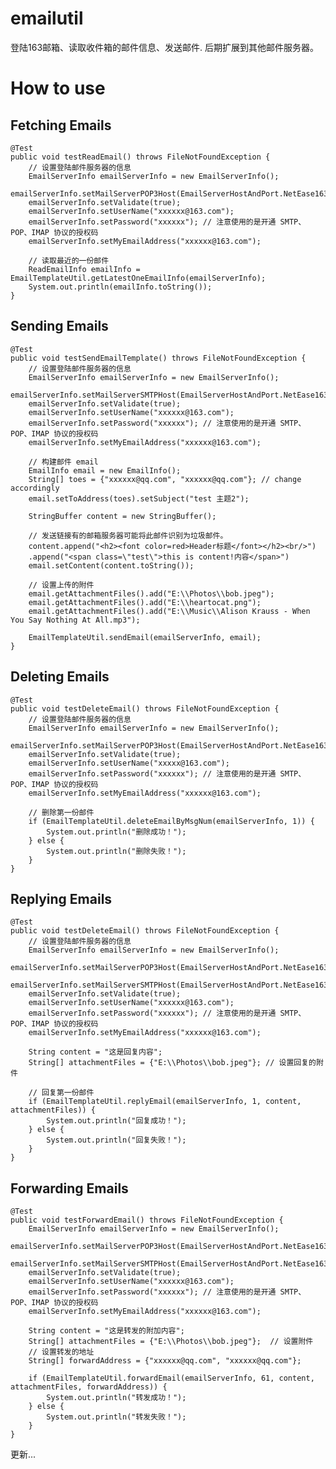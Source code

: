 # emailutil
登陆163邮箱、读取收件箱的邮件信息、发送邮件. 后期扩展到其他邮件服务器。

# How to use

## Fetching Emails
	@Test
	public void testReadEmail() throws FileNotFoundException {
		// 设置登陆邮件服务器的信息
		EmailServerInfo emailServerInfo = new EmailServerInfo();
		emailServerInfo.setMailServerPOP3Host(EmailServerHostAndPort.NetEase163_POP3_SERVER);
		emailServerInfo.setValidate(true);
		emailServerInfo.setUserName("xxxxxx@163.com");
		emailServerInfo.setPassword("xxxxxx"); // 注意使用的是开通 SMTP、 POP、IMAP 协议的授权码
		emailServerInfo.setMyEmailAddress("xxxxxx@163.com");	
		
		// 读取最近的一份邮件
		ReadEmailInfo emailInfo = EmailTemplateUtil.getLatestOneEmailInfo(emailServerInfo);
		System.out.println(emailInfo.toString());
	}
	
## Sending Emails

	@Test
	public void testSendEmailTemplate() throws FileNotFoundException {
		// 设置登陆邮件服务器的信息
		EmailServerInfo emailServerInfo = new EmailServerInfo();
		emailServerInfo.setMailServerSMTPHost(EmailServerHostAndPort.NetEase163_SMTP_SERVER);
		emailServerInfo.setValidate(true);
		emailServerInfo.setUserName("xxxxxx@163.com");
		emailServerInfo.setPassword("xxxxxx"); // 注意使用的是开通 SMTP、 POP、IMAP 协议的授权码
		emailServerInfo.setMyEmailAddress("xxxxxx@163.com");			
		
		// 构建邮件 email
		EmailInfo email = new EmailInfo();
		String[] toes = {"xxxxxx@qq.com", "xxxxxx@qq.com"}; // change accordingly
		email.setToAddress(toes).setSubject("test 主题2");
		
		StringBuffer content = new StringBuffer();
		
		// 发送链接有的邮箱服务器可能将此邮件识别为垃圾邮件。
		content.append("<h2><font color=red>Header标题</font></h2><br/>")
        .append("<span class=\"test\">this is content!内容</span>")  
		email.setContent(content.toString());
		
		// 设置上传的附件
		email.getAttachmentFiles().add("E:\\Photos\\bob.jpeg");
		email.getAttachmentFiles().add("E:\\heartocat.png");
		email.getAttachmentFiles().add("E:\\Music\\Alison Krauss - When You Say Nothing At All.mp3");
		
		EmailTemplateUtil.sendEmail(emailServerInfo, email);
	}

## Deleting Emails

	@Test
	public void testDeleteEmail() throws FileNotFoundException {
		// 设置登陆邮件服务器的信息
		EmailServerInfo emailServerInfo = new EmailServerInfo();
		emailServerInfo.setMailServerPOP3Host(EmailServerHostAndPort.NetEase163_POP3_SERVER);
		emailServerInfo.setValidate(true);
		emailServerInfo.setUserName("xxxxx@163.com");
		emailServerInfo.setPassword("xxxxxx"); // 注意使用的是开通 SMTP、 POP、IMAP 协议的授权码
		emailServerInfo.setMyEmailAddress("xxxxxx@163.com");
		
		// 删除第一份邮件
		if (EmailTemplateUtil.deleteEmailByMsgNum(emailServerInfo, 1)) {
			System.out.println("删除成功！");
		} else {
			System.out.println("删除失败！");
		}
	}
	
## Replying Emails

	@Test
	public void testDeleteEmail() throws FileNotFoundException {
		// 设置登陆邮件服务器的信息
		EmailServerInfo emailServerInfo = new EmailServerInfo();
		emailServerInfo.setMailServerPOP3Host(EmailServerHostAndPort.NetEase163_POP3_SERVER);
		emailServerInfo.setMailServerSMTPHost(EmailServerHostAndPort.NetEase163_SMTP_SERVER);
		emailServerInfo.setValidate(true);
		emailServerInfo.setUserName("xxxxxx@163.com");
		emailServerInfo.setPassword("xxxxxx"); // 注意使用的是开通 SMTP、 POP、IMAP 协议的授权码
		emailServerInfo.setMyEmailAddress("xxxxxx@163.com");
		
		String content = "这是回复内容";
		String[] attachmentFiles = {"E:\\Photos\\bob.jpeg"}; // 设置回复的附件
		
		// 回复第一份邮件
		if (EmailTemplateUtil.replyEmail(emailServerInfo, 1, content, attachmentFiles)) {
			System.out.println("回复成功！");
		} else {
			System.out.println("回复失败！");
		}
	}
	
## Forwarding Emails

	@Test
	public void testForwardEmail() throws FileNotFoundException {
		EmailServerInfo emailServerInfo = new EmailServerInfo();
		emailServerInfo.setMailServerPOP3Host(EmailServerHostAndPort.NetEase163_POP3_SERVER);
		emailServerInfo.setMailServerSMTPHost(EmailServerHostAndPort.NetEase163_SMTP_SERVER);
		emailServerInfo.setValidate(true);
		emailServerInfo.setUserName("xxxxxx@163.com");
		emailServerInfo.setPassword("xxxxxx"); // 注意使用的是开通 SMTP、 POP、IMAP 协议的授权码
		emailServerInfo.setMyEmailAddress("xxxxxx@163.com");
		
		String content = "这是转发的附加内容";
		String[] attachmentFiles = {"E:\\Photos\\bob.jpeg"};  // 设置附件
		// 设置转发的地址
		String[] forwardAddress = {"xxxxxx@qq.com", "xxxxxx@qq.com"};
		
		if (EmailTemplateUtil.forwardEmail(emailServerInfo, 61, content, attachmentFiles, forwardAddress)) {
			System.out.println("转发成功！");
		} else {
			System.out.println("转发失败！");
		}
	}
更新...